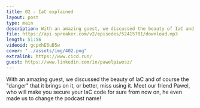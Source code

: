 ```yaml
---
title: 02 - IaC explained
layout: post
type: main
description: With an amazing guest, we discussed the beauty of IaC and of course the "danger" that it brings on it, or better, miss using it. Meet our friend Pawel, who will make you secure your IaC code for sure from now on, he even made us to change the podcast name!
file: https://api.spreaker.com/v2/episodes/52415781/download.mp3
length: 51:56
videoid: gcpxhE6uB5w
cover: "../assets/img/402.png"
extralink: https://www.cicd.run/
guest: https://www.linkedin.com/in/pawelpiwosz/
---
```


With an amazing guest, we discussed the beauty of IaC and of course the "danger" that it brings on it, or better, miss using it. Meet our friend Pawel, who will make you secure your IaC code for sure from now on, he even made us to change the podcast name!